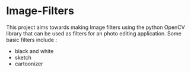 # Image-Filters
This project aims towards making Image filters using the python OpenCV library that can be used as filters for an photo editing application.
Some basic filters include : 
- black and white
- sketch 
- cartoonizer

